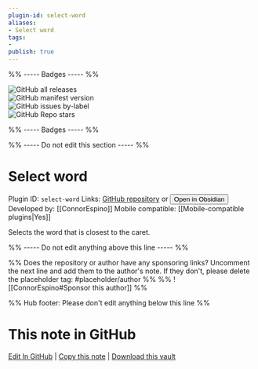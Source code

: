 ```yaml
---
plugin-id: select-word
aliases:
- Select word
tags: 
- 
publish: true
---
```


%% ----- Badges ----- %%

![GitHub all releases](https://img.shields.io/github/downloads/ConnorEspino/ObsidianSelectWord/total?color=573E7A&logo=github&style=for-the-badge)   
![GitHub manifest version](https://img.shields.io/github/manifest-json/v/ConnorEspino/ObsidianSelectWord?color=573E7A&logo=github&style=for-the-badge)   
![GitHub issues by-label](https://img.shields.io/github/issues/ConnorEspino/ObsidianSelectWord/help%20wanted?color=573E7A&logo=github&style=for-the-badge)   
![GitHub Repo stars](https://img.shields.io/github/stars/ConnorEspino/ObsidianSelectWord?color=573E7A&logo=github&style=for-the-badge)

%% ----- Badges ----- %%

%% ----- Do not edit this section ----- %%

# Select word

Plugin ID: `select-word`
Links: [GitHub repository](https://github.com/ConnorEspino/ObsidianSelectWord) or [<button id=HH>Open in Obsidian</button>](obsidian://show-plugin?id=select-word)
Developed by: [[ConnorEspino]]
Mobile compatible: [[Mobile-compatible plugins|Yes]]

Selects the word that is closest to the caret.

%% ----- Do not edit anything above this line ----- %% 

%% Does the repository or author have any sponsoring links? Uncomment the next line and add them to the author's note. If they don't, please delete the placeholder tag: #placeholder/author %%
%% ![[ConnorEspino#Sponsor this author]] %%

%% Hub footer: Please don't edit anything below this line %%

# This note in GitHub

<span class="git-footer">[Edit In GitHub](https://github.dev/obsidian-community/obsidian-hub/blob/main/02%20-%20Community%20Expansions/02.05%20All%20Community%20Expansions/Plugins/select-word.md "git-hub-edit-note") | [Copy this note](https://raw.githubusercontent.com/obsidian-community/obsidian-hub/main/02%20-%20Community%20Expansions/02.05%20All%20Community%20Expansions/Plugins/select-word.md "git-hub-copy-note") | [Download this vault](https://github.com/obsidian-community/obsidian-hub/archive/refs/heads/main.zip "git-hub-download-vault") </span>
